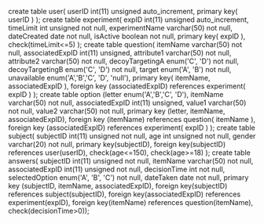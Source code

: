 create table user( userID int(11) unsigned auto_increment, primary key( userID ) ); 
create table experiment( expID int(11) unsigned auto_increment, timeLimit int unsigned not null, experimentName varchar(50) not null, dateCreated date not null, isActive boolean not null, primary key( expID ), check(timeLimit<=5) );
create table question( itemName varchar(50) not null, associatedExpID int(11) unsigned, attribute1 varchar(50) not null, attribute2 varchar(50) not null, decoyTargetingA enum('C', 'D') not null, decoyTargetingB enum('C', 'D') not null, target enum('A', 'B') not null, unavailable enum('A','B','C', 'D', 'null'), primary key( itemName, associatedExpID ), foreign key (associatedExpID) references experiment( expID ) );
create table option (letter enum('A','B','C', 'D'), itemName varchar(50) not null,  associatedExpID int(11) unsigned, value1 varchar(50) not null, value2 varchar(50) not null, primary key (letter, itemName, associatedExpID), foreign key (itemName) references question( itemName ), foreign key (associatedExpID) references experiment( expID ) );
create table subject( subjectID int(11) unsigned not null, age int unsigned not null, gender varchar(20) not null, primary key(subjectID), foreign key(subjectID) references user(userID), check(age<=150), check(age>=18) );
create table answers( subjectID int(11) unsigned not null, itemName varchar(50) not null, associatedExpID int(11) unsigned not null, decisionTime int not null, selectedOption enum('A', 'B', 'C') not null, dateTaken date not null, primary key (subjectID, itemName, associatedExpID), foreign key(subjectID) references subject(subjectID), foreign key(associatedExpID) references experiment(expID), foreign key(itemName) references question(itemName), check(decisionTime>0));
